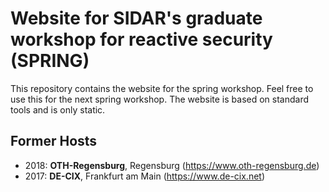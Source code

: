 # Website for SIDAR's graduate workshop for reactive security (SPRING)

This repository contains the website for the spring workshop. Feel free to use this for the next spring workshop. The website is based on standard tools and is only static.

## Former Hosts

- 2018: **OTH-Regensburg**, Regensburg (https://www.oth-regensburg.de)
- 2017: **DE-CIX**, Frankfurt am Main (https://www.de-cix.net)
